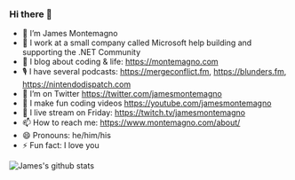 ### Hi there 👋

- 🔭 I’m James Montemagno
- 🏢 I work at a small company called Microsoft help building and supporting the .NET Community
- 🌱 I blog about coding & life: https://montemagno.com
- 🎙 I have several podcasts: https://mergeconflict.fm, https://blunders.fm, https://nintendodispatch.com
- 🦜 I’m on Twitter https://twitter.com/jamesmontemagno
- 🎥 I make fun coding videos https://youtube.com/jamesmontemagno
- 🔴 I live stream on Friday: https://twitch.tv/jamesmontemagno
- 📫 How to reach me: https://www.montemagno.com/about/
- 😄 Pronouns: he/him/his
- ⚡ Fun fact: I love you

![James's github stats](https://github-readme-stats.vercel.app/api?username=jamesmontemagno&show_icons=true)
